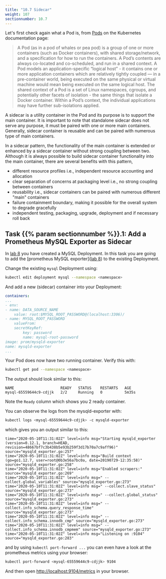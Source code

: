 ```yaml
---
title: "10.7 Sidecar"
weight: 107
sectionnumber: 10.7
---
```


Let's first check again what a Pod is, from [Pods](https://kubernetes.io/docs/concepts/workloads/pods/pod/) on the Kubernetes documentation page:

> A Pod (as in a pod of whales or pea pod) is a group of one or more containers (such as Docker containers), with shared storage/network, and a specification for how to run the containers. A Pod’s contents are always co-located and co-scheduled, and run in a shared context. A Pod models an application-specific “logical host” - it contains one or more application containers which are relatively tightly coupled — in a pre-container world, being executed on the same physical or virtual machine would mean being executed on the same logical host.
> The shared context of a Pod is a set of Linux namespaces, cgroups, and potentially other facets of isolation - the same things that isolate a Docker container. Within a Pod’s context, the individual applications may have further sub-isolations applied.

A sidecar is a utility container in the Pod and its purpose is to support the main container. It is important to note that standalone sidecar does not serve any purpose, it must be paired with one or more main containers. Generally, sidecar container is reusable and can be paired with numerous type of main containers.

In a sidecar pattern, the functionality of the main container is extended or enhanced by a sidecar container without strong coupling between two. Although it is always possible to build sidecar container functionality into the main container, there are several benefits with this pattern,

* different resource profiles i.e., independent resource accounting and allocation
* clear separation of concerns at packaging level i.e., no strong coupling between containers
* reusability i.e., sidecar containers can be paired with numerous different "main" containers
* failure containment boundary, making it possible for the overall system to degrade gracefully
* independent testing, packaging, upgrade, deployment and if necessary roll back


## Task {{% param sectionnumber %}}.1: Add a Prometheus MySQL Exporter as Sidecar

In [lab 8](../08.0/) you have created a MySQL Deployment. In this task you are going to add the [prometheus MySQL exporter]([lab 8](../08.0/)) to the existing Deployment.

Change the existing `mysql` Deployment using:

```bash
kubectl edit deployment mysql --namespace <namespace>
```

And add a new (sidecar) container into your Deployment:

```yaml
containers:
...
- env:
- name: DATA_SOURCE_NAME
    value: root:$MYSQL_ROOT_PASSWORD@(localhost:3306)/
- name: MYSQL_ROOT_PASSWORD
    valueFrom:
    secretKeyRef:
        key: password
        name: mysql-root-password
image: prom/mysqld-exporter
name: mysqld-exporter
...
```

Your Pod does now have two running container. Verify this with:

```bash
kubectl get pod --namespace <namespace>
```

The output should look similar to this:

```
NAME                     READY   STATUS    RESTARTS   AGE
mysql-65559644c9-cdjjk   2/2     Running   0          5m35s
```

Note the `Ready` column which shows you 2 ready container.

You can observe the logs from the mysqld-exporter with:

```bash
kubectl logs <mysql-65559644c9-cdjjk> -c mysqld-exporter
```

which gives you an output similar to this:

```
time="2020-05-10T11:31:02Z" level=info msg="Starting mysqld_exporter (version=0.12.1, branch=HEAD, revision=48667bf7c3b438b5e93b259f3d17b70a7c9aff96)" source="mysqld_exporter.go:257"
time="2020-05-10T11:31:02Z" level=info msg="Build context (go=go1.12.7, user=root@0b3e56a7bc0a, date=20190729-12:35:58)" source="mysqld_exporter.go:258"
time="2020-05-10T11:31:02Z" level=info msg="Enabled scrapers:" source="mysqld_exporter.go:269"
time="2020-05-10T11:31:02Z" level=info msg=" --collect.global_variables" source="mysqld_exporter.go:273"
time="2020-05-10T11:31:02Z" level=info msg=" --collect.slave_status" source="mysqld_exporter.go:273"
time="2020-05-10T11:31:02Z" level=info msg=" --collect.global_status" source="mysqld_exporter.go:273"
time="2020-05-10T11:31:02Z" level=info msg=" --collect.info_schema.query_response_time" source="mysqld_exporter.go:273"
time="2020-05-10T11:31:02Z" level=info msg=" --collect.info_schema.innodb_cmp" source="mysqld_exporter.go:273"
time="2020-05-10T11:31:02Z" level=info msg=" --collect.info_schema.innodb_cmpmem" source="mysqld_exporter.go:273"
time="2020-05-10T11:31:02Z" level=info msg="Listening on :9104" source="mysqld_exporter.go:283"
```

and by using `kubectl port-forward ...` you can even have a look at the prometheus metrics using your browser:

```bash
kubectl port-forward <mysql-65559644c9-cdjjk> 9104
```

And then open <http://localhost:9104/metrics> in your browser.
